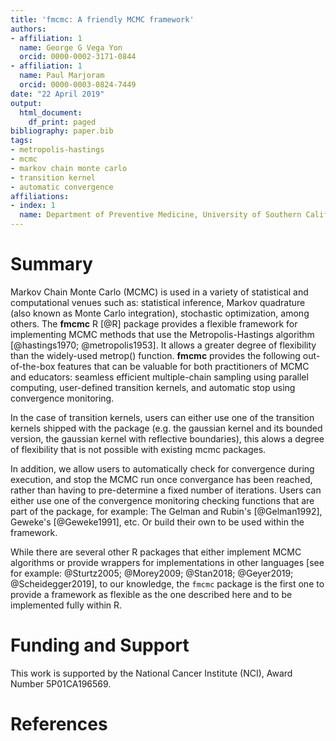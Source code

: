 ```yaml
---
title: 'fmcmc: A friendly MCMC framework'
authors:
- affiliation: 1
  name: George G Vega Yon
  orcid: 0000-0002-3171-0844
- affiliation: 1
  name: Paul Marjoram
  orcid: 0000-0003-0824-7449
date: "22 April 2019"
output:
  html_document:
    df_print: paged
bibliography: paper.bib
tags:
- metropolis-hastings
- mcmc
- markov chain monte carlo
- transition kernel
- automatic convergence
affiliations:
- index: 1
  name: Department of Preventive Medicine, University of Southern California
---
```


# Summary

Markov Chain Monte Carlo (MCMC) is used in a variety of statistical and computational venues such as: statistical inference, Markov quadrature (also known as Monte Carlo integration), stochastic optimization, among others. The **fmcmc** R [@R] package provides a flexible framework for implementing MCMC methods that use the Metropolis-Hastings algorithm [@hastings1970; @metropolis1953]. It allows a greater degree of flexibility than the widely-used metrop() function.  **fmcmc** provides the following out-of-the-box features that can be valuable for both practitioners of MCMC and educators: seamless efficient multiple-chain sampling using parallel computing, user-defined transition kernels, and automatic stop using convergence monitoring.

In the case of transition kernels, users can either use one of the transition kernels shipped with the package (e.g. the gaussian kernel and its bounded version, the gaussian kernel with reflective boundaries), this alows a degree of flexibility that is not possible with existing mcmc packages.

In addition, we allow users to automatically check for convergence during execution, and stop the MCMC run once convergance has been reached, rather than having to pre-determine a fixed number of iterations. Users can either use one of the convergence monitoring checking functions that are part of the package, for example: The Gelman and Rubin's [@Gelman1992], Geweke's [@Geweke1991], etc. Or build their own to be used within the framework.

While there are several other R packages that either implement MCMC algorithms or provide wrappers for implementations in other languages [see for example: @Sturtz2005; @Morey2009; @Stan2018; @Geyer2019; @Scheidegger2019], to our knowledge, the `fmcmc` package is the first one to provide a framework as flexible as the one described here and to be implemented fully within R.

# Funding and Support

This work is supported by the National Cancer Institute (NCI), Award Number 5P01CA196569.

# References
